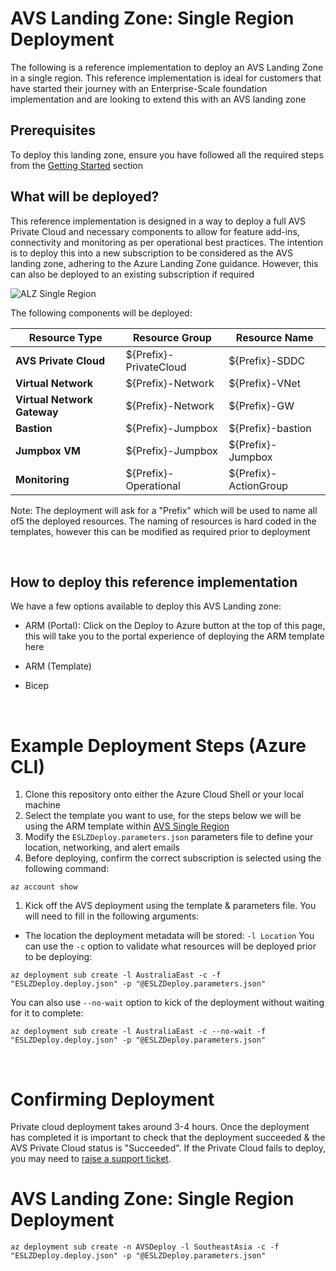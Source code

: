 

# AVS Landing Zone: Single Region Deployment

The following is a reference implementation to deploy an AVS Landing Zone in a single region. This reference implementation is ideal for customers that have started their journey with an Enterprise-Scale foundation implementation and are looking to extend this with an AVS landing zone

## Prerequisites

To deploy this landing zone, ensure you have followed all the required steps from the [Getting Started](./GettingStarted.md) section



## What will be deployed?

This reference implementation is designed in a way to deploy a full AVS Private Cloud and necessary components to allow for feature add-ins, connectivity and monitoring as per operational best practices. The intention is to deploy this into a new subscription to be considered as the AVS landing zone, adhering to the Azure Landing Zone guidance. However, this can also be deployed to an existing subscription if required

![ALZ Single Region](../../docs/images/alz-Single-Region.png)

The following components will be deployed:

| **Resource Type**                | **Resource Group**     | **Resource Name**     |
| -------------------------------- | ---------------------- | --------------------- |
| **AVS Private Cloud**            | ${Prefix}-PrivateCloud | ${Prefix}-SDDC        |
| **Virtual Network**              | ${Prefix}-Network      | ${Prefix}-VNet        |
| **Virtual** **Network  Gateway** | ${Prefix}-Network      | ${Prefix}-GW          |
| **Bastion**                      | ${Prefix}-Jumpbox      | ${Prefix}-bastion     |
| **Jumpbox VM**                   | ${Prefix}-Jumpbox      | ${Prefix}-Jumpbox     |
| **Monitoring**                   | ${Prefix}-Operational  | ${Prefix}-ActionGroup |

Note:  The deployment will ask for a "Prefix" which will be used to name all of5 the deployed resources. The naming of resources is hard coded in the templates, however this can be modified as required prior to deployment

<br/>

## How to deploy this reference implementation

We have a few options available to deploy this AVS Landing zone:

- ARM (Portal): Click on the Deploy to Azure button at the top of this page, this will take you to the portal experience of deploying the ARM template here

- ARM (Template)
- Bicep

<br/>

# Example Deployment Steps (Azure CLI)

1. Clone this repository onto either the Azure Cloud Shell or your local machine
2. Select the template you want to use, for the steps below we will be using the ARM template within [AVS Single Region](https://github.com/shaunjacob/Enterprise-Scale-for-AVS/blob/updatedreadme/AVS-Landing-Zone/SingleRegion/ARM)
3. Modify the `ESLZDeploy.parameters.json` parameters file to define your location, networking, and alert emails
4. Before deploying, confirm the correct subscription is selected using the following command:

```
az account show
```

1. Kick off the AVS deployment using the template & parameters file. You will need to fill in the following arguments:

- The location the deployment metadata will be stored: `-l Location` You can use the `-c` option to validate what resources will be deployed prior to be deploying:

```
az deployment sub create -l AustraliaEast -c -f "ESLZDeploy.deploy.json" -p "@ESLZDeploy.parameters.json"
```

You can also use `--no-wait` option to kick of the deployment without waiting for it to complete:

```
az deployment sub create -l AustraliaEast -c --no-wait -f "ESLZDeploy.deploy.json" -p "@ESLZDeploy.parameters.json"
```

<br/>

# Confirming Deployment

Private cloud deployment takes around 3-4 hours. Once the deployment has completed it is important to check that the deployment succeeded & the AVS Private Cloud status is "Succeeded". If the Private Cloud fails to deploy, you may need to [raise a support ticket](https://docs.microsoft.com/en-us/azure/azure-vmware/fix-deployment-failures).





# AVS Landing Zone: Single Region Deployment


```
az deployment sub create -n AVSDeploy -l SoutheastAsia -c -f "ESLZDeploy.deploy.json" -p "@ESLZDeploy.parameters.json"
```
